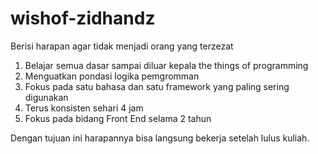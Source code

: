 # wishof-zidhandz
Berisi harapan agar tidak menjadi orang yang terzezat

1. Belajar semua dasar sampai diluar kepala the things of programming
2. Menguatkan pondasi logika pemgromman
3. Fokus pada satu bahasa dan satu framework yang paling sering digunakan
4. Terus konsisten sehari 4 jam
5. Fokus pada bidang Front End selama 2 tahun

Dengan tujuan ini harapannya bisa langsung bekerja setelah lulus kuliah.
